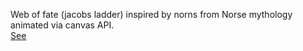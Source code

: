 Web of fate (jacobs ladder) inspired by norns from Norse mythology animated via canvas API.  
[See](https://i-ght.github.io/web_of_fate/codex.html)
